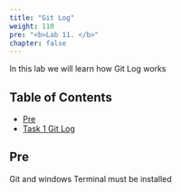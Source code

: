 ```yaml
---
title: "Git Log"
weight: 110
pre: "<b>Lab 11. </b>"
chapter: false
---
```


In this lab we will learn how Git Log works

## Table of Contents

- [Pre](#pre)
- [Task 1 Git Log](#task-1-git-log)

## Pre

Git and windows Terminal must be installed
